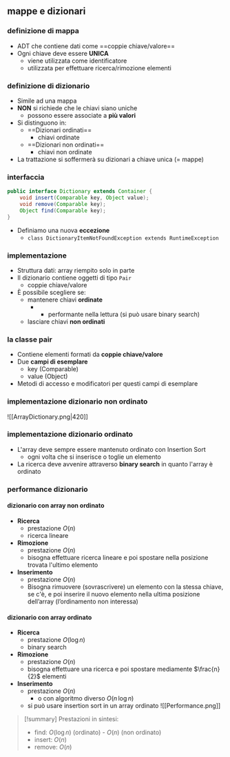 ## mappe e dizionari
### definizione di mappa
- ADT che contiene dati come ==coppie chiave/valore==
- Ogni chiave deve essere **UNICA**
	- viene utilizzata come identificatore
	- utilizzata per effettuare ricerca/rimozione elementi
### definizione di dizionario
- Simile ad una mappa
- **NON** si richiede che le chiavi siano uniche
	- possono essere associate a **più valori**
- Si distinguono in:
	- ==Dizionari ordinati==
		- chiavi ordinate
	- ==Dizionari non ordinati==
		- chiavi non ordinate
- La trattazione si soffermerà su dizionari a chiave unica (= mappe)
### interfaccia
```java
public interface Dictionary extends Container {
	void insert(Comparable key, Object value);
	void remove(Comparable key);
	Object find(Comparable key);
}
```

- Definiamo una nuova **eccezione**
	- ```class DictionaryItemNotFoundException extends RuntimeException```

### implementazione 
- Struttura dati: array riempito solo in parte
- Il dizionario contiene oggetti di tipo ```Pair```
	- coppie chiave/valore
- È possibile scegliere se:
	- mantenere chiavi **ordinate**
		- + performante nella lettura (si può usare binary search)
	- lasciare chiavi **non ordinati**
### la classe pair
- Contiene elementi formati da **coppie chiave/valore**
- Due **campi di esemplare**
	- key (Comparable)
	- value (Object)
- Metodi di accesso e modificatori per questi campi di esemplare

### implementazione dizionario non ordinato
![[ArrayDictionary.png|420]]

### implementazione dizionario ordinato
- L'array deve sempre essere mantenuto ordinato con Insertion Sort
	- ogni volta che si inserisce o toglie un elemento
- La ricerca deve avvenire attraverso **binary search** in quanto l'array è ordinato

### performance dizionario
#### dizionario con array non ordinato
- **Ricerca**
	- prestazione $O(n)$
	- ricerca lineare
- **Rimozione**
	- prestazione $O(n)$
	- bisogna effettuare ricerca lineare e poi spostare nella posizione trovata l'ultimo elemento
- **Inserimento**
	- prestazione $O(n)$
	- Bisogna rimuovere (sovrascrivere) un elemento con la stessa chiave, se c'è, e poi inserire il nuovo elemento nella ultima posizione dell’array (l’ordinamento non interessa)
#### dizionario con array ordinato
- **Ricerca**
	- prestazione $O(\log n)$
	- binary search
- **Rimozione** 
	- prestazione $O(n)$
	- bisogna effettuare una ricerca e poi spostare mediamente $\frac{n}{2}$ elementi
- **Inserimento**
	- prestazione $O(n)$
		- o con algoritmo diverso $O(n \,\log n)$
	- si può usare insertion sort in un array ordinato
![[Performance.png]]

>[!summary] Prestazioni in sintesi:
>- find: $O(\log n)$ (ordinato) - $O(n)$ (non ordinato)
>- insert: $O(n)$
>- remove: $O(n)$


